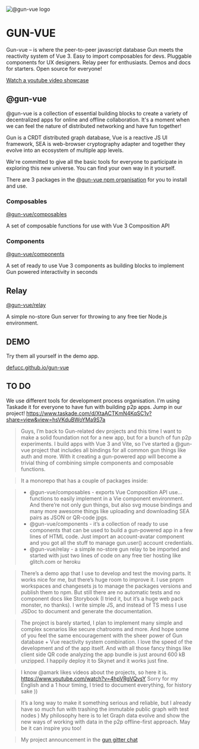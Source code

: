 ![@gun-vue logo](https://raw.githubusercontent.com/davay42/gun-vue/master/demo/public/gun-vue-logo.svg)

# GUN-VUE

Gun-vue – is where the peer-to-peer javascript database Gun meets the reactivity system of Vue 3. Easy to import composables for devs. Pluggable components for UX designers. Relay peer for enthusiasts. Demos and docs for starters. Open source for everyone!

[Watch a youtube video showcase](https://www.youtube.com/watch?v=4hpVRgVQvsY)

## @gun-vue

@gun-vue is a collection of essential building blocks to create a variety of decentralized apps for online and offline collaboration. It's a moment when we can feel the nature of distributed networking and have fun together!

Gun is a CRDT distributed graph database, Vue is a reactive JS UI framework, SEA is web-browser cryptography adapter and together they evolve into an ecosystem of multiple app levels.

We're committed to give all the basic tools for everyone to participate in exploring this new universe. You can find your own way in it yourself.

There are 3 packages in the [@gun-vue npm organisation](https://www.npmjs.com/settings/gun-vue/packages) for you to install and use.

### Composables

[@gun-vue/composables](https://github.com/DeFUCC/gun-vue/tree/master/composables)

A set of composable functions for use with Vue 3 Composition API

### Components

[@gun-vue/components](https://github.com/DeFUCC/gun-vue/tree/master/components)

A set of ready to use Vue 3 components as building blocks to implement Gun powered interactivity in seconds

## Relay

[@gun-vue/relay](https://github.com/DeFUCC/gun-vue/tree/master/relay)

A simple no-store Gun server for throwing to any free tier Node.js environment.

## DEMO

Try them all yourself in the demo app.

[defucc.github.io/gun-vue](https://defucc.github.io/gun-vue)

## TO DO

We use different tools for development process organisation. I'm using Taskade it for everyone to have fun with building p2p apps. Jump in our project! https://www.taskade.com/d/XtaACTKmN4KqSC1v?share=view&view=hsVKduBWoYMa9S7a

> Guys, I’m back to Gun-related dev projects and this time I want to make a solid foundation not for a new app, but for a bunch of fun p2p experiments. I build apps with Vue 3 and Vite, so I’ve started a @gun-vue project that includes all bindings for all common gun things like auth and more. With it creating a gun-powered app will become a trivial thing of combining simple components and composable functions.

> It a monorepo that has a couple of packages inside:

> - @gun-vue/composables - exports Vue Composition API use… functions to easily implement in a Vie component environment. And there’re not only gun things, but also svg mouse bindings and many more awesome things like uploading and downloading SEA pairs as JSON or QR-code jpgs.
> - @gun-vue/components - it’s a collection of ready to use components that can be used to build a gun-powered app in a few lines of HTML code. Just import an account-avatar component and you got all the stuff to manage gun.user() account credentials.
> - @gun-vue/relay - a simple no-store gun relay to be imported and started with just two lines of code on any free tier hosting like glitch.com or heroku

> There’s a demo app that I use to develop and test the moving parts. It works nice for me, but there’s huge room to improve it. I use pnpm workspaces and changesets js to manage the packages versions and publish them to npm. But still there are no automatic tests and no component docs like Storybook (I tried it, but it’s a huge web pack monster, no thanks). I write simple JS, and instead of TS mess I use JSDoc to document and generate the documentation.

> The project is barely started, I plan to implement many simple and complex scenarios like secure chatrooms and more. And hope some of you feel the same encouragement with the sheer power of Gun database + Vue reactivity system combination. I love the speed of the development and of the app itself. And with all those fancy things like client side QR code analyzing the app bundle is just around 600 kB unzipped. I happily deploy it to Skynet and it works just fine.

> I know @amark likes videos about the projects, so here it is. https://www.youtube.com/watch?v=4hpVRgVQvsY Sorry for my English and a 1 hour timing, I tried to document everything, for history sake ))

> It’s a long way to make it something serious and reliable, but I already have so much fun with trashing the immutable public graph with test nodes ) My philosophy here is to let Graph data evolve and show the new ways of working with data in the p2p offline-first approach. May be it can inspire you too!

> My project announcement in the [gun gitter chat](https://gitter.im/amark/gun)
